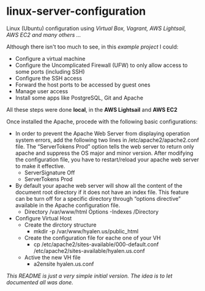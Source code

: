 # linux-server-configuration
Linux (Ubuntu) configuration using _Virtual Box, Vagrant, AWS Lightsail, AWS EC2 and many others ..._

Although there isn't too much to see, in this _example project_ I could:
- Configure a virtual machine
- Configure the Uncomplicated Firewall (UFW) to only allow access to some ports (including SSH)
- Configure the SSH access
- Forward the host ports to be accessed by guest ones
- Manage user access
- Install some apps like PostgreSQL, Git and Apache 

All these steps were done **local**, in the **AWS Lightsail** and **AWS EC2** 

Once installed the Apache, procede with the following basic configurations:
- In order to prevent the Apache Web Server from displaying operation system errors, add the following two lines in /etc/apache2/apache2.conf file. The “ServerTokens Prod” option tells the web server to return only apache and suppress the OS major and minor version. After modifying the configuration file, you have to restart/reload your apache web server to make it effective.
  - ServerSignature Off
  - ServerTokens Prod
- By default your apache web server will show all the content of the document root directory if it does not have an index file. This feature can be turn off for a specific directory through “options directive” available in the Apache configuration file.
  - Directory /var/www/html Options -Indexes /Directory
- Configure Virtual Host
  - Create the dirctory structure
    - mkdir -p /var/www/hyalen.us/public_html
  - Create the configuration file for eache one of your VH
    - cp /etc/apache2/sites-available/000-default.conf /etc/apache2/sites-available/hyalen.us.conf
  - Active the new VH file
    - a2ensite hyalen.us.conf

_This README is just a very simple initial version. The idea is to let documented all was done._
